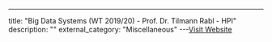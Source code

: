 ---
title: "Big Data Systems (WT 2019/20) - Prof. Dr. Tilmann Rabl - HPI"
description: ""
external_category: "Miscellaneous"
---[Visit Website](https://www.tele-task.de/series/1286/)


